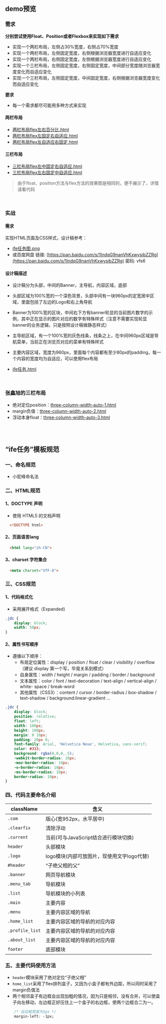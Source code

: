 ## demo预览
### 需求
**分别尝试使用Float、Position或者Flexbox来实现如下需求**
- 实现一个两栏布局，左侧占30%宽度，右侧占70%宽度
- 实现一个两栏布局，左侧固定宽度，右侧根据浏览器宽度进行自适应变化
- 实现一个两栏布局，右侧固定宽度，左侧根据浏览器宽度进行自适应变化
- 实现一个三栏布局，左侧固定宽度，右侧固定宽度，中间部分宽度随浏览器宽度变化而自适应变化
- 实现一个三栏布局，左侧固定宽度，中间固定宽度，右侧根据浏览器宽度变化而自适应变化

**要求**
- 每一个需求都尽可能用多种方式来实现

#### 两栏布局
- [两栏布局flex左右百分比.html](https://zpp-github.github.io/ife/%E5%B8%83%E5%B1%80/flex/%E4%B8%A4%E6%A0%8F%E5%B8%83%E5%B1%80flex%E5%B7%A6%E5%8F%B3%E7%99%BE%E5%88%86%E6%AF%94.html)
- [两栏布局flex左固定右自适应.html](https://zpp-github.github.io/ife/%E5%B8%83%E5%B1%80/flex/%E4%B8%A4%E6%A0%8F%E5%B8%83%E5%B1%80flex%E5%B7%A6%E5%9B%BA%E5%AE%9A%E5%8F%B3%E8%87%AA%E9%80%82%E5%BA%94.html)
- [两栏布局flex左自适应右固定.html](https://zpp-github.github.io/ife/%E5%B8%83%E5%B1%80/flex/%E4%B8%A4%E6%A0%8F%E5%B8%83%E5%B1%80flex%E5%B7%A6%E8%87%AA%E9%80%82%E5%BA%94%E5%8F%B3%E5%9B%BA%E5%AE%9A.html)

#### 三栏布局
- [三栏布局flex左中固定右自适应.html](https://zpp-github.github.io/ife/%E5%B8%83%E5%B1%80/flex/%E4%B8%89%E6%A0%8F%E5%B8%83%E5%B1%80flex%E5%B7%A6%E4%B8%AD%E5%9B%BA%E5%AE%9A%E5%8F%B3%E8%87%AA%E9%80%82%E5%BA%94.html)
- [三栏布局flex左右固定中自适应.html](https://zpp-github.github.io/ife/%E5%B8%83%E5%B1%80/flex/%E4%B8%89%E6%A0%8F%E5%B8%83%E5%B1%80flex%E5%B7%A6%E5%8F%B3%E5%9B%BA%E5%AE%9A%E4%B8%AD%E8%87%AA%E9%80%82%E5%BA%94.html)

> 由于float、position方法与flex方法的效果图是相同的，便不展示了，详情请看代码

<br/>

### 实战
#### 需求
实现HTML页面及CSS样式，设计稿参考：
- [ife任务图.png](https://github.com/Zpp-github/ife/blob/master/%E5%B8%83%E5%B1%80/ife%E4%BB%BB%E5%8A%A1%E5%9B%BE.png) 
- 或百度网盘 链接: [https://pan.baidu.com/s/1IndqG9nanVhKxwysibZZRg](https://pan.baidu.com/s/1IndqG9nanVhKxwysibZZRg) 密码: vfs6

#### 设计稿描述
- 设计稿分为头部，中间的Banner，主导航，内容区域，底部
- 头部区域为100%宽的一个深色背景，头部中间有一块960px的定宽居中区域，里面包括了左边的Logo和右上角导航
- Banner为100%宽的区块，中间右下方有banner轮显的当前图片数字的示例，其中正在显示的图片对应的数字有特殊样式（注意不需要实现轮显banner的业务逻辑，只是按照设计稿做静态样式）
- 主导航区域，有一个100%宽的灰色线条，线条之上，在中间960px区域是导航菜单，当前正在浏览页对应的菜单有特殊样式
- 主要内容区域，宽度为960px，里面每个内容都有至少80px的padding，每一个内容的宽度均为自适应，可以使用flex布局

- [ife任务.html](https://zpp-github.github.io/ife/%E5%B8%83%E5%B1%80/ife%E4%BB%BB%E5%8A%A1.html)

<br/>

### 张鑫旭的三栏布局
- 绝对定位position：[three-column-width-auto-1.html](https://zpp-github.github.io/ife/%E5%B8%83%E5%B1%80/%E5%BC%A0%E9%91%AB%E6%97%AD%E7%9A%84%E4%B8%89%E6%A0%8F%E5%B8%83%E5%B1%80/three-column-width-auto-1.html)
- margin负值：[three-column-width-auto-2.html](https://zpp-github.github.io/ife/%E5%B8%83%E5%B1%80/%E5%BC%A0%E9%91%AB%E6%97%AD%E7%9A%84%E4%B8%89%E6%A0%8F%E5%B8%83%E5%B1%80/three-column-width-auto-2.html)
- 浮动本身float：[three-column-width-auto-3.html](https://zpp-github.github.io/ife/%E5%B8%83%E5%B1%80/%E5%BC%A0%E9%91%AB%E6%97%AD%E7%9A%84%E4%B8%89%E6%A0%8F%E5%B8%83%E5%B1%80/three-column-width-auto-3.html)

<br/>
<br/>

## “ife任务”模板规范
### 一、命名规范
- 小驼峰命名法

### 二、HTML规范
####  1、DOCTYPE 声明
- 使用 HTML5 的文档声明

~~~html
  <!DOCTYPE html>
~~~

#### 2、页面语言lang
```html
  <html lang="zh-CN">
```
#### 3、charset 字符集合
```html
  <meta charset="UTF-8">
```

### 三、CSS规范
#### 1、代码格式化
- 采用展开格式（Expanded）
```css
.jdc {
    display: block;
    width: 50px;
}
```
#### 2、属性书写顺序
- 遵循以下顺序：
    - 布局定位属性：display / position / float / clear / visibility / overflow（建议 display 第一个写，毕竟关系到模式）
    - 自身属性：width / height / margin / padding / border / background
    - 文本属性：color / font / text-decoration / text-align / vertical-align / white- space / break-word
    - 其他属性（CSS3）：content / cursor / border-radius / box-shadow / text-shadow / background:linear-gradient …

```css
.jdc {
    display: block;
    position: relative;
    float: left;
    width: 100px;
    height: 100px;
    margin: 0 10px;
    padding: 20px 0;
    font-family: Arial, 'Helvetica Neue', Helvetica, sans-serif;
    color: #333;
    background: rgba(0,0,0,.5);
    -webkit-border-radius: 10px;
    -moz-border-radius: 10px;
    -o-border-radius: 10px;
    -ms-border-radius: 10px;
    border-radius: 10px;
}
```

### 四、代码主要命名介绍
className|含义
--|--
`.com`|版心(宽952px，水平居中)
`.clearfix`|清除浮动
`.current`|当前(可与JavaScript结合进行模块切换)
`header` |头部模块
`.logo`|logo模块(内部可放图片，现使用文字logo代替)
`#header`|“子绝父相的父”
`.banner`|网页导航模块
`.menu_tab`|导航模块
`.list`|导航模块的小列表
`.main`|主要内容
`.menu`|主要内容区域的导航
`.home_list`|主要内容区域的导航的对应内容
`.profile_list`|主要内容区域的导航的对应内容
`.about_list`|主要内容区域的导航的对应内容
`footer`|底部模块



### 五、主要代码使用方法
- `header`模块采用了绝对定位“子绝父相”
- `home_list`采用了flex排列盒子，又因为小盒子都有外边距，所以同时采用了margin负值法
- 两个相邻盒子有边框会出现加粗的情况，因为只是相邻，没有合并，可以使盒子向左移动，左边框正好压住上一个盒子的右边框，使两个边框合二为一。
```css
    /* 设边框宽度为1px */
    margin-left: -1px;
```
